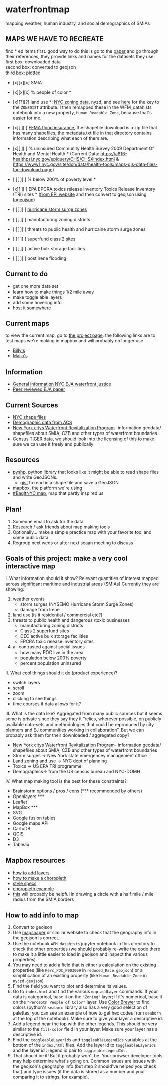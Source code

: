 # waterfrontmap
mapping weather, human industry, and social demographics of SMIAs

## MAPS WE HAVE TO RECREATE
find * ed items first. good way to do this is go to
the
[paper](http://www.tandfonline.com/doi/full/10.1080/13549839.2014.949644?scroll=top&needAccess=true) and
go through their references, they provide links and names for the datasets they use.  
first box: downloaded data   
second box: converted to geojson   
third box: plotted   

- [x][x][x] SMIA
- [x][x][x] % people of color *
- [x][?][?] land use
  *:
  [NYC zoning data](https://www1.nyc.gov/site/planning/data-maps/open-data/dwn-gis-zoning.page),
  nyzd, and
  see
  [here](https://www1.nyc.gov/assets/planning/download/pdf/data-maps/open-data/zoningtaxlotdatabase_datadictionary.pdf?r=1217) for
  the key to the `ZONEDIST` attribute. I then remapped these in the
  WFM_datahists notebook into a new property, `Human_Readable_Zone`,
  because that's easier for me.
- [x][ ][ ]
[FEMA flood insurance](http://www.region2coastal.com/view-flood-maps-data/view-preliminary-flood-map-data/),
the shapefile download is a zip file that has many shapefiles, the
metadata.txt file in that directory contains information describing
what each of them are.
- [x][ ][ ] % uninsured Community Health Survey 2009 Department Of Health
  and Mental Health * (Current Data: https://a816-healthpsi.nyc.gov/epiquery/CHS/CHSXIndex.html & https://www1.nyc.gov/site/doh/data/health-tools/maps-gis-data-files-for-download.page)
- [ ][ ][ ] % below 200% of poverty level *

- [x][ ][ ] EPA EPCRA toxics release inventory Toxics Release Inventory
  (TRI) sites *
  ([from EPI website](https://www.epa.gov/enviro/geospatial-data-download-service) and
  then convert to geojson
  using [togeojson](https://github.com/mapbox/togeojson))
- [ ][ ][ ] [hurricane storm surge zones](http://gis.ny.gov/gisdata/inventories/details.cfm?DSID=1260)
- [ ][ ][ ] manufacturing zoning districts
- [ ][ ][ ] threats to public health and hurricaine storm surge zones
- [ ][ ][ ] superfund class 2 sites 
- [ ][ ][ ] active bulk storage facilities
- [ ][ ][ ] post irene flooding

## Current to do
- get one more data set
- learn how to make things 1/2 mile away
- make toggle able layers
- add some hovering info
- host it somewhere

## Current maps

to view the current map, go
to [the project page](https://scaan.github.io/waterfrontmap/). the
following links are to test maps we're making in mapbox and will
probably no longer use

- [Billy's](https://api.mapbox.com/styles/v1/billbrod/cj97ob0wq0s2w2rph9kkdgpck.html?fresh=true&title=true&access_token=pk.eyJ1IjoiYmlsbGJyb2QiLCJhIjoiY2o5N21wOWV5MDFlYjJ5bGd4aW9jZWwxNiJ9.LpT502DJ1ruuPRLp3AW_ow#10.0/40.675708/-73.891521/0)
- [Maija's](https://api.mapbox.com/styles/v1/mh3155/cjcp8bg653u402rprz0sf5jl6.html?fresh=true&title=true&access_token=pk.eyJ1IjoibWgzMTU1IiwiYSI6ImNqOXJqNHJ5YTZjd28ycXM0Z2dubTJjaXMifQ.czkeapIuZDbzsydf5oH7wg#9.6/40.724588/-73.998055/0)

## Information
- [General information NYC EJA waterfront justice](http://www.nyc-eja.org/campaigns/waterfront-justice-project/)
- [Peer reviewed EJA paper](http://www.tandfonline.com/doi/full/10.1080/13549839.2014.949644?scroll=top&needAccess=true)

## Current Sources
- [NYC shape files](https://www1.nyc.gov/site/planning/data-maps/open-data.page)
- [Demographic data from ACS](http://www1.nyc.gov/site/planning/data-maps/nyc-population/american-community-survey.page)
- [New York citys Waterfront Revitalization Program](https://www1.nyc.gov/site/planning/data-maps/open-data/dwn-wrp.page)-
  information geodata/ shapefiles about SMIA, CZB and other types of
  waterfront boundaries
- [Census TIGER data](https://www.census.gov/geo/maps-data/data/tiger-data.html),
  we should look into the licensing of this to make sure we can use it
  freely and publically
  
## Resources
- [pyshp](https://pypi.python.org/pypi/pyshp), python library that
  looks like it might be able to read shape files and write GeoJSONs.
    - [gist](https://gist.github.com/frankrowe/6071443) to read in a
      shape file and save a GeoJSON
- [mapbox](https://www.mapbox.com/), the platform we're using
- [#BagItNYC map](http://bagitnyc.org/map/), map that partly inspired
  us

## Plan!
1. Someone email to ask for the data
2. Research / ask friends about map making tools 
3. Optionally... make a simple practice map with your favorite tool and some public data
4. Regroup next weds or after next scaan meeting to discuss

## Goals of this project: make a very cool interactive map

I. What information should it show?
Relevant quantities of interest mapped across significant maritime and industrial areas (SMIAs)
Currently they are showing:
1. weather events
    - storm surges (NYSEMO Hurricane Storm Surge Zones)
    - damage from Irene
2. land use (is it residential / commercial etc?)
3. threats to public health and dangerous /toxic businesses 
    - manufacturing zoning districts
    - Class 2 superfund sites
    - DEC active bulk storage facilities
    - EPCRA toxic release inventory sites
4. all contrasted against social issues
    - how many POC live in the area
    - population below 200% poverty
    - percent population uninsured
    
II. What cool things should it do (product experience)?
- switch layers
- scroll
- zoom
- clicking to see things
- time courses if data allows for it?

III. What is the data like?
Aggregated from many public sources but it seems some is private since they say they it “relies, wherever possible, on publicly available data-sets and methodologies that could be reproduced by city planners and EJ communities working in collaboration”. But we can probably ask them for their downloaded / aggregated copy?  
-  [New York citys Waterfront Revitalization Program](https://www1.nyc.gov/site/planning/data-maps/open-data/dwn-wrp.page)- information geodata/ shapefiles about SMIA, CZB and other types of waterfront boundaries
- Storm surges -> New York state emergencey management office
- Land zoning and use -> NYC dept of planning
- Toxics -> US EPA TRI programme
- Demographics-> from the US census bureau and NYC-DOMH  


IV. What map making tool is the best for these constraints? 
- Brainstorm options / pros / cons (*** recommended by others)
- Openlayers ***
- Leaflet 
- MapBox ***
- SVG
- Google fusion tables
- Google maps API
- CartoDB
- QGIS
- D3
- Tableau


## Mapbox resources

- [how to add layers](https://www.mapbox.com/mapbox-gl-js/example/toggle-layers/)
- [how to make a choropleth](https://www.mapbox.com/help/choropleth-studio-gl-pt-1/)
- [style specs](https://www.mapbox.com/mapbox-gl-js/style-spec/)
- [choropleth example](https://www.mapbox.com/mapbox-gl-js/example/updating-choropleth/)
- [this](https://www.mapbox.com/help/mapbox-gl-js-expressions/) will
  probably be helpful in drawing a circle with a half mile / mile
	  radius from the SMIA borders

## How to add info to map

1. Convert to geojson
2. Use [mapshaper](http://mapshaper.org/) or similar website to check
   that the geography info in the geojson is correct.
3. Use the notebook `WFM_datahists` jupyter notebook in this directory
   to check the other properties (we should probably re-write the code
   there to make it a little easier to load in geojson and inspect the
   various properties).
4. You may need to add a field that is either a calculation on the
   existing properties (like `Perc_POC_P003009` in
   `reduced_Race.geojson`) or a simplification of an existing property
   (like `Human_Readable_Zone` in `nyczd.geojson`)
5. Find the field you want to plot and determine its values.
6. Go to `index.html` and find the various `map.addLayer` commands. If
   your data is categorical, base it on the `"Zoning"` layer; if it's
   numerical, base it on the `"Perceptn People of Color"`
   layer. Use [Color Brewer](http://colorbrewer2.org/) to find colors
   (python's `seaborn` library also has a very good selection of
   palettes; you can see an example of how to get hex codes from
   `seaborn` at the top of the notebook). Make sure to give your layer
   a descriptive id.
7. Add a legend near the top with the other legends. This should be
   very similar to the `fill-color` field in your layer. Make sure
   your layer has a descriptive id.
8. Find the `toggleableLayerIds` and `toggleableLegendIds` variables
   at the bottom of the `index.html` files. Add the layer id to
   `toggleableLayerIds` and the layer id : legend id pair to
   `toggleableLegendIds`.
9. That should be it! But it probably won't be. Your browser developer
   tools may help determine what's going on. Common issues are issues
   with the geojson's geography info (but step 2 should've helped you
   check that) and type issues (if the data is stored as a number and
   your comparing it to strings, for example).
